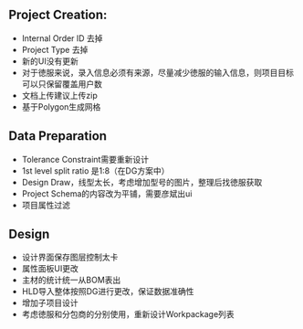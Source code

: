 ## Project Creation: 
* Internal Order ID 去掉
* Project Type 去掉
* 新的UI没有更新
* 对于徳服来说，录入信息必须有来源，尽量减少徳服的输入信息，则项目目标可以只保留覆盖用户数
* 文档上传建议上传zip
* 基于Polygon生成网格

## Data Preparation
* Tolerance Constraint需要重新设计
* 1st level split ratio 是1:8（在DG方案中）
* Design Draw，线型太长，考虑增加型号的图片，整理后找徳服获取
* Project Schema的内容改为平铺，需要彦斌出ui
* 项目属性过滤

## Design
* 设计界面保存图层控制太卡
* 属性面板UI更改
* 主材的统计统一从BOM表出
* HLD导入整体按照DG进行更改，保证数据准确性
* 增加子项目设计
* 考虑徳服和分包商的分别使用，重新设计Workpackage列表